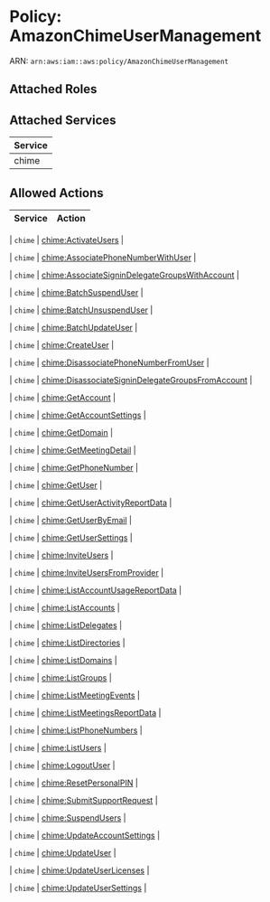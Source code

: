 # Policy: AmazonChimeUserManagement

ARN: `arn:aws:iam::aws:policy/AmazonChimeUserManagement`

## Attached Roles

## Attached Services

| Service |
|---------|
| chime |

## Allowed Actions

| Service | Action |
|:-------:|--------|

| `chime` | [chime:ActivateUsers](../actions.md#chime:activateusers) |

| `chime` | [chime:AssociatePhoneNumberWithUser](../actions.md#chime:associatephonenumberwithuser) |

| `chime` | [chime:AssociateSigninDelegateGroupsWithAccount](../actions.md#chime:associatesignindelegategroupswithaccount) |

| `chime` | [chime:BatchSuspendUser](../actions.md#chime:batchsuspenduser) |

| `chime` | [chime:BatchUnsuspendUser](../actions.md#chime:batchunsuspenduser) |

| `chime` | [chime:BatchUpdateUser](../actions.md#chime:batchupdateuser) |

| `chime` | [chime:CreateUser](../actions.md#chime:createuser) |

| `chime` | [chime:DisassociatePhoneNumberFromUser](../actions.md#chime:disassociatephonenumberfromuser) |

| `chime` | [chime:DisassociateSigninDelegateGroupsFromAccount](../actions.md#chime:disassociatesignindelegategroupsfromaccount) |

| `chime` | [chime:GetAccount](../actions.md#chime:getaccount) |

| `chime` | [chime:GetAccountSettings](../actions.md#chime:getaccountsettings) |

| `chime` | [chime:GetDomain](../actions.md#chime:getdomain) |

| `chime` | [chime:GetMeetingDetail](../actions.md#chime:getmeetingdetail) |

| `chime` | [chime:GetPhoneNumber](../actions.md#chime:getphonenumber) |

| `chime` | [chime:GetUser](../actions.md#chime:getuser) |

| `chime` | [chime:GetUserActivityReportData](../actions.md#chime:getuseractivityreportdata) |

| `chime` | [chime:GetUserByEmail](../actions.md#chime:getuserbyemail) |

| `chime` | [chime:GetUserSettings](../actions.md#chime:getusersettings) |

| `chime` | [chime:InviteUsers](../actions.md#chime:inviteusers) |

| `chime` | [chime:InviteUsersFromProvider](../actions.md#chime:inviteusersfromprovider) |

| `chime` | [chime:ListAccountUsageReportData](../actions.md#chime:listaccountusagereportdata) |

| `chime` | [chime:ListAccounts](../actions.md#chime:listaccounts) |

| `chime` | [chime:ListDelegates](../actions.md#chime:listdelegates) |

| `chime` | [chime:ListDirectories](../actions.md#chime:listdirectories) |

| `chime` | [chime:ListDomains](../actions.md#chime:listdomains) |

| `chime` | [chime:ListGroups](../actions.md#chime:listgroups) |

| `chime` | [chime:ListMeetingEvents](../actions.md#chime:listmeetingevents) |

| `chime` | [chime:ListMeetingsReportData](../actions.md#chime:listmeetingsreportdata) |

| `chime` | [chime:ListPhoneNumbers](../actions.md#chime:listphonenumbers) |

| `chime` | [chime:ListUsers](../actions.md#chime:listusers) |

| `chime` | [chime:LogoutUser](../actions.md#chime:logoutuser) |

| `chime` | [chime:ResetPersonalPIN](../actions.md#chime:resetpersonalpin) |

| `chime` | [chime:SubmitSupportRequest](../actions.md#chime:submitsupportrequest) |

| `chime` | [chime:SuspendUsers](../actions.md#chime:suspendusers) |

| `chime` | [chime:UpdateAccountSettings](../actions.md#chime:updateaccountsettings) |

| `chime` | [chime:UpdateUser](../actions.md#chime:updateuser) |

| `chime` | [chime:UpdateUserLicenses](../actions.md#chime:updateuserlicenses) |

| `chime` | [chime:UpdateUserSettings](../actions.md#chime:updateusersettings) |
